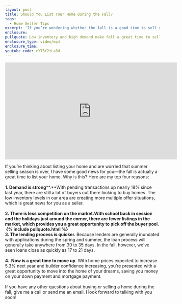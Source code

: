 ```yaml
---
layout: post
title: Should You List Your Home During the Fall?
tags:
  - Home Seller Tips
excerpt: 'If you’re wondering whether the fall is a good time to sell your home, I have some good news for you. Here are four reasons why fall is still a great time to sell.'
enclosure:
pullquote: Low inventory and high demand make fall a great time to sell.
enclosure_type: video/mp4
enclosure_time:
youtube_code: cYT5Y2tLaBU
---
```



<iframe width="560" height="315" src="https://www.youtube.com/embed/{{post.youtube_code}}" frameborder="0" allowfullscreen=""></iframe>

If you’re thinking about listing your home and are worried that summer selling season is over, I have some good news for you—the fall is actually a great time to list your home. Why is this? Here are my top four reasons:
<br>&nbsp;
<br>**1. Demand is strong****.**With pending transactions up nearly 18% since last year, there are still a lot of buyers out there looking to buy homes. The low inventory levels in our area are creating more multiple offer situations, which is great news for you as a seller.
<br>&nbsp;
<br>**2. There is less competition on the market.**With school back in session and the holidays just around the corner, there are fewer listings in the market, which provides you a great opportunity to pick off the buyer pool.
<br>&nbsp;{% include pullquote.html %}
<br>**3. The lending process is quicker****.** Because lenders are generally inundated with applications during the spring and summer, the loan process will generally take anywhere from 30 to 35 days. In the fall, however, we’ve seen loans close as quickly as 17 to 21 days.
<br>&nbsp;
<br>**4. &nbsp;Now is a great time to move up.** With home prices expected to increase 5.3% next year and builder confidence increasing, you’re presented with a great opportunity to move into the home of your dreams, saving you money on your down payment and mortgage payment. &nbsp;
<br>
<br>If you have any other questions about buying or selling a home during the fall, give me a call or send me an email. I look forward to talking with you soon!